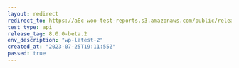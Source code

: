 ```yaml
---
layout: redirect
redirect_to: https://a8c-woo-test-reports.s3.amazonaws.com/public/release/8.0.0-beta.2/wp-latest-2/api/index.html
test_type: api
release_tag: 8.0.0-beta.2
env_description: "wp-latest-2"
created_at: "2023-07-25T19:11:55Z"
passed: true
---
```

